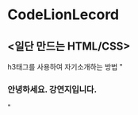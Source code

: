 ﻿# CodeLionLecord
## <일단 만드는 HTML/CSS>

h3태그를 사용하여 자기소개하는 방법
"<!DOCTYPE html>
<html>
<head>
    <meta charset="UTF-8">
    <title>자기 소개하기</title>
</head>
<body>
    <section>
        <h3>안녕하세요. 강연지입니다.</h3>
    </section>
</body>
</html>"
